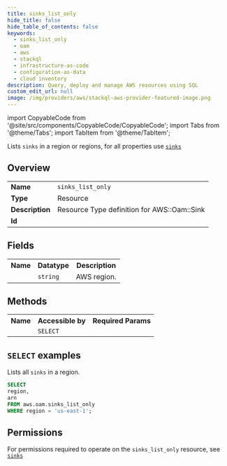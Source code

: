 ```yaml
---
title: sinks_list_only
hide_title: false
hide_table_of_contents: false
keywords:
  - sinks_list_only
  - oam
  - aws
  - stackql
  - infrastructure-as-code
  - configuration-as-data
  - cloud inventory
description: Query, deploy and manage AWS resources using SQL
custom_edit_url: null
image: /img/providers/aws/stackql-aws-provider-featured-image.png
---
```


import CopyableCode from '@site/src/components/CopyableCode/CopyableCode';
import Tabs from '@theme/Tabs';
import TabItem from '@theme/TabItem';

Lists <code>sinks</code> in a region or regions, for all properties use <a href="/providers/aws/serviceName/sinks/"><code>sinks</code></a>

## Overview
<table><tbody>
<tr><td><b>Name</b></td><td><code>sinks_list_only</code></td></tr>
<tr><td><b>Type</b></td><td>Resource</td></tr>
<tr><td><b>Description</b></td><td>Resource Type definition for AWS::Oam::Sink</td></tr>
<tr><td><b>Id</b></td><td><CopyableCode code="aws.oam.sinks_list_only" /></td></tr>
</tbody></table>

## Fields
<table><tbody><tr><th>Name</th><th>Datatype</th><th>Description</th></tr><tr><td><CopyableCode code="region" /></td><td><code>string</code></td><td>AWS region.</td></tr>
</tbody></table>

## Methods

<table><tbody>
  <tr>
    <th>Name</th>
    <th>Accessible by</th>
    <th>Required Params</th>
  </tr>
  <tr>
    <td><CopyableCode code="list_resources" /></td>
    <td><code>SELECT</code></td>
    <td><CopyableCode code="region" /></td>
  </tr>
</tbody></table>

## `SELECT` examples
Lists all <code>sinks</code> in a region.
```sql
SELECT
region,
arn
FROM aws.oam.sinks_list_only
WHERE region = 'us-east-1';
```


## Permissions

For permissions required to operate on the <code>sinks_list_only</code> resource, see <a href="/providers/aws/oam/sinks/#permissions"><code>sinks</code></a>

